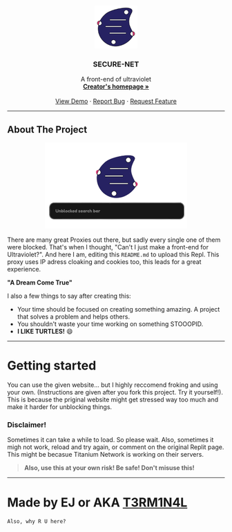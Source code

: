 <!-- PROJECT LOGO -->
<br />
<div align="center">
  <a href="https://SECURE-NET.testing-websites.repl.co/">
    <img src="static/uv.png" alt="Logo" width="100" height="100">
  </a>

  <h3 align="center">SECURE-NET</h3>

  <p align="center">
    A front-end of ultraviolet 
    <br />
    <a href="https://home-page.testing-websites.repl.co/"><strong>Creator's homepage »</strong></a>
    <br />
    <br />
    <a href="https://SECURE-NET.testing-websites.repl.co/">View Demo</a>
    ·
    <a href="https://replit.com/@Testing-websites/SECURE-NET?v=1">Report Bug</a>
    ·
    <a href="https://replit.com/@Testing-websites/SECURE-NET?v=1">Request Feature</a>
  </p>
</div>

<!-- ABOUT THE PROJECT -->

___
## About The Project


<div align="center">
<img src="static/uv-preview.png" alt="Logo" width="330.077121" height="200">
</div>


There are many great Proxies out there, but sadly every single one of them were blocked. That's when I thought, "Can't I just make a front-end for Ultraviolet?". And here I am, editing this `README.md` to upload this Repl. This proxy uses IP adress cloaking and cookies too, this leads for a great experience. 

**"A Dream Come True"**

I also a few things to say after creating this:
* Your time should be focused on creating something amazing. A project that solves a problem and helps others.
* You shouldn't waste your time working on something STOOOPID.
* **I LIKE TURTLES!** :smile:
___
# Getting started

You can use the given website... but I highly reccomend froking and using your own. (Instructions are given after you fork this project. Try it yourself!). This is because the priginal website might get stressed way too much and make it harder for unblocking things.

### Disclaimer!

Sometimes it can take a while to load. So please wait. Also, sometimes it migh not work, reload and try again, or comment on the original Replit page. This might be becasue Titanium Network is working on their servers.

>__Also, use this at your own risk! Be safe! Don't misuse this!__

___

# Made by __EJ__ or AKA __[T3RM1N4L](https://replit.com/@Testing-websites)__

```
Also, why R U here?
```
